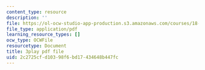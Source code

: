 ```yaml
---
content_type: resource
description: ''
file: https://ol-ocw-studio-app-production.s3.amazonaws.com/courses/18-06sc-linear-algebra-fall-2011/2c2725cfd10398f6bd17434648b447fc_0h43aV4aH7I.pdf
file_type: application/pdf
learning_resource_types: []
ocw_type: OCWFile
resourcetype: Document
title: 3play pdf file
uid: 2c2725cf-d103-98f6-bd17-434648b447fc
---
```

